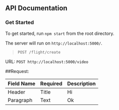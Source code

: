 ## API Documentation

### Get Started

To get started, run `npm start` from the root directory.

The server will run on `http://localhost:5000/`.


> `POST /flight/create`

URL: `POST http://localhost:5000/video`

##Request:

| Field Name | Required | Description |
| ---------- | -------- | ----------- |
| Header     | Title    | Hi          |
| Paragraph  | Text     | Ok          |
